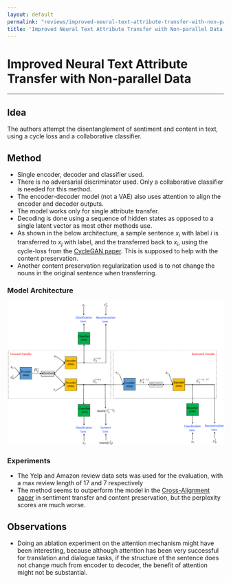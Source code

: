 ```yaml
---
layout: default
permalink: "reviews/improved-neural-text-attribute-transfer-with-non-parallel-data.html"
title: 'Improved Neural Text Attribute Transfer with Non-parallel Data'
---
```


# Improved Neural Text Attribute Transfer with Non-parallel Data
---

## Idea
The authors attempt the disentanglement of sentiment and content in text, using a cycle loss and a collaborative classifier.


## Method
* Single encoder, decoder and classifier used.
* There is no adversarial discriminator used. Only a collaborative classifier is needed for this method.
* The encoder-decoder model (not a VAE) also uses attention to align the encoder and decoder outputs.
* The model works only for single attribute transfer.
* Decoding is done using a sequence of hidden states as opposed to a single latent vector as most other methods use.
* As shown in the below architecture, a sample sentence $x_i$ with label $i$ is transferred to $x_j$ with label, and the transferred back to $x_i$, using the cycle-loss from the [CycleGAN paper](https://arxiv.org/abs/1703.10593). This is supposed to help with the content preservation.
* Another content preservation regularization used is to not change the nouns in the original sentence when transferring.

### Model Architecture

![architecture](../images/improved-neural-text-attribute-transfer-with-non-parallel-data/architecture.png)

### Experiments
* The Yelp and Amazon review data sets was used for the evaluation, with a max review length of 17 and 7 respectively
* The method seems to outperform the model in the [Cross-Alignment paper](https://arxiv.org/abs/1705.09655) in sentiment transfer and content preservation, but the perplexity scores are much worse.


## Observations
* Doing an ablation experiment on the attention mechanism might have been interesting, because although attention has been very successful for translation and dialogue tasks, if the structure of the sentence does not change much from encoder to decoder, the benefit of attention might not be substantial.
